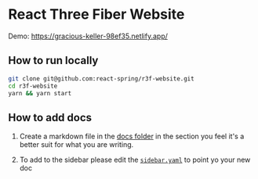 # React Three Fiber Website

Demo: https://gracious-keller-98ef35.netlify.app/


## How to run locally

```bash
git clone git@github.com:react-spring/r3f-website.git
cd r3f-website
yarn && yarn start
```

## How to add docs

1. Create a markdown file in the [docs folder](https://github.com/react-spring/r3f-website/tree/master/src/docs) in the section you feel it's a better suit for what you are writing.

2. To add to the sidebar please edit the [`sidebar.yaml`](https://github.com/react-spring/r3f-website/blob/master/src/config/sidebar.yml) to point yo your new doc


